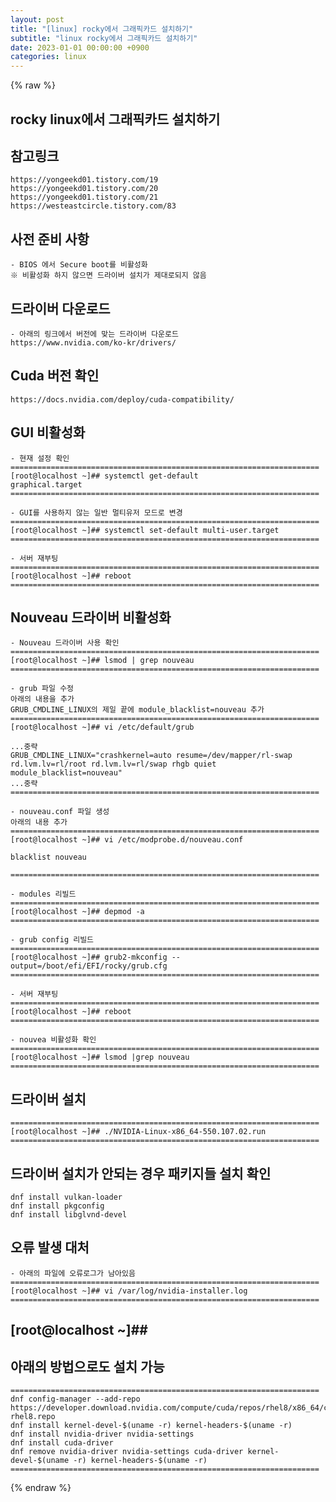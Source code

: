 ```yaml
---
layout: post
title: "[linux] rocky에서 그래픽카드 설치하기"
subtitle: "linux rocky에서 그래픽카드 설치하기"
date: 2023-01-01 00:00:00 +0900
categories: linux
---
```

{% raw %}
## rocky linux에서 그래픽카드 설치하기  
  
## 참고링크  
	https://yongeekd01.tistory.com/19  
	https://yongeekd01.tistory.com/20  
	https://yongeekd01.tistory.com/21  
	https://westeastcircle.tistory.com/83  
  
## 사전 준비 사항  
	- BIOS 에서 Secure boot를 비활성화  
	※ 비활성화 하지 않으면 드라이버 설치가 제대로되지 않음  
  
## 드라이버 다운로드  
	- 아래의 링크에서 버전에 맞는 드라이버 다운로드  
	https://www.nvidia.com/ko-kr/drivers/  
  
## Cuda 버전 확인  
	https://docs.nvidia.com/deploy/cuda-compatibility/  
  
## GUI 비활성화  
	- 현재 설정 확인  
	=====================================================================  
	[root@localhost ~]## systemctl get-default  
	graphical.target  
	=====================================================================  
  
	- GUI를 사용하지 않는 일반 멀티유저 모드로 변경  
	=====================================================================  
	[root@localhost ~]## systemctl set-default multi-user.target  
	=====================================================================  
  
	- 서버 재부팅  
	=====================================================================  
	[root@localhost ~]## reboot  
	=====================================================================  
  
## Nouveau 드라이버 비활성화  
	- Nouveau 드라이버 사용 확인  
	=====================================================================  
	[root@localhost ~]## lsmod | grep nouveau  
	=====================================================================  
  
	- grub 파일 수정  
	아래의 내용을 추가  
	GRUB_CMDLINE_LINUX의 제일 끝에 module_blacklist=nouveau 추가  
	=====================================================================  
	[root@localhost ~]## vi /etc/default/grub  
  
	...중략  
	GRUB_CMDLINE_LINUX="crashkernel=auto resume=/dev/mapper/rl-swap rd.lvm.lv=rl/root rd.lvm.lv=rl/swap rhgb quiet module_blacklist=nouveau"  
	...중략  
	=====================================================================  
  
	- nouveau.conf 파일 생성  
	아래의 내용 추가  
	=====================================================================  
	[root@localhost ~]## vi /etc/modprobe.d/nouveau.conf  
  
	blacklist nouveau  
  
	=====================================================================  
  
	- modules 리빌드  
	=====================================================================  
	[root@localhost ~]## depmod -a  
	=====================================================================  
  
	- grub config 리빌드  
	=====================================================================  
	[root@localhost ~]## grub2-mkconfig --output=/boot/efi/EFI/rocky/grub.cfg  
	=====================================================================  
  
	- 서버 재부팅  
	=====================================================================  
	[root@localhost ~]## reboot  
	=====================================================================  
  
	- nouvea 비활성화 확인  
	=====================================================================  
	[root@localhost ~]## lsmod |grep nouveau  
	=====================================================================  
  
## 드라이버 설치  
	=====================================================================  
	[root@localhost ~]## ./NVIDIA-Linux-x86_64-550.107.02.run  
	=====================================================================  
  
## 드라이버 설치가 안되는 경우 패키지들 설치 확인  
	dnf install vulkan-loader  
	dnf install pkgconfig  
	dnf install libglvnd-devel  
  
## 오류 발생 대처  
	- 아래의 파일에 오류로그가 남아있음  
	=====================================================================  
	[root@localhost ~]## vi /var/log/nvidia-installer.log  
	=====================================================================  
  
[root@localhost ~]##  
---  
  
## 아래의 방법으로도 설치 가능  
	=====================================================================  
	dnf config-manager --add-repo https://developer.download.nvidia.com/compute/cuda/repos/rhel8/x86_64/cuda-rhel8.repo  
	dnf install kernel-devel-$(uname -r) kernel-headers-$(uname -r)  
	dnf install nvidia-driver nvidia-settings  
	dnf install cuda-driver  
	dnf remove nvidia-driver nvidia-settings cuda-driver kernel-devel-$(uname -r) kernel-headers-$(uname -r)  
	=====================================================================  

{% endraw %}

